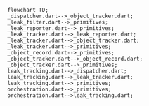 <!---
Generated by https://github.com/polina-c/layerlens
Dependencies that create loop are markes with `!`.
-->

```mermaid
flowchart TD;
_dispatcher.dart-->_object_tracker.dart;
_leak_filter.dart-->_primitives;
_leak_reporter.dart-->_primitives;
_leak_tracker.dart-->_leak_reporter.dart;
_leak_tracker.dart-->_object_tracker.dart;
_leak_tracker.dart-->_primitives;
_object_record.dart-->_primitives;
_object_tracker.dart-->_object_record.dart;
_object_tracker.dart-->_primitives;
leak_tracking.dart-->_dispatcher.dart;
leak_tracking.dart-->_leak_tracker.dart;
leak_tracking.dart-->_primitives;
orchestration.dart-->_primitives;
orchestration.dart-->leak_tracking.dart;
```

